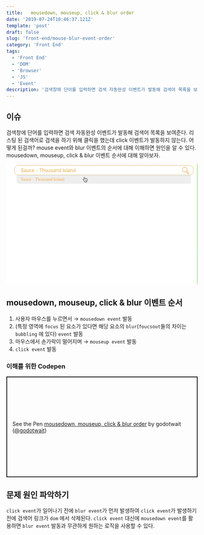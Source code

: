 ```yaml
---
title:   mousedown, mouseup, click & blur order 
date: '2019-07-24T10:46:37.121Z'
template: 'post'
draft: false
slug: 'front-end/mouse-blur-event-order'
category: 'Front End'
tags:
  - 'Front End'
  - 'DOM'
  - 'Browser'
  - 'JS'
  - 'Event'
description: '검색창에 단어를 입력하면 검색 자동완성 이벤트가 발동해 검색어 목록을 보여준다. 리스팅 된 검색어로 검색을 하기 위해 클릭을 했는데 click 이벤트가 발동하지 않는다. 어떻게 된걸까? mouse event와 blur 이벤트의 순서에 대해 이해하면 원인을 알 수 있다. mousedown, mouseup, click & blur 이벤트 순서에 대해 알아보자.'
---
```


## 이슈 

검색창에 단어를 입력하면 검색 자동완성 이벤트가 발동해 검색어 목록을 보여준다. 리스팅 된 검색어로 검색을 하기 위해 클릭을 했는데 click 이벤트가 발동하지 않는다. 어떻게 된걸까? mouse event와 blur 이벤트의 순서에 대해 이해하면 원인을 알 수 있다. mousedown, mouseup, click & blur 이벤트 순서에 대해 알아보자.  

![blur-mousedown](assets/blur-mousedown.gif)

## mousedown, mouseup, click & blur 이벤트 순서

1. 사용자 마우스를 누르면서 &rarr; `mousedown event` 발동
2. (특정 영역에 `focus` 된 요소가 있다면 해당 요소의 `blur`(`foucsout`둘의 차이는 `bubbling` 에 있다) `event` 발동
3. 마우스에서 손가락이 떨어지며   &rarr; `mouseup event` 발동
4. `click event` 발동 

### 이해를 위한 Codepen

<p class="codepen" data-height="265" data-theme-id="light" data-default-tab="html,result" data-user="godotwait" data-slug-hash="xvVMYp" style="height: 265px; box-sizing: border-box; display: flex; align-items: center; justify-content: center; border: 2px solid; margin: 1em 0; padding: 1em;" data-pen-title="mousedown, mouseup, click &amp;amp; blur order">
  <span>See the Pen <a href="https://codepen.io/godotwait/pen/xvVMYp/">
  mousedown, mouseup, click &amp; blur order</a> by godotwait (<a href="https://codepen.io/godotwait">@godotwait</a>)

## 문제 원인 파악하기

`click event`가 일어나기 전에 `blur event`가 먼저 발생하여 `click event`가 발생하기 전에  검색어 링크가 `dom` 에서 삭제된다. `click event`  대신에 `mousedown event`를 활용하면 `blur event` 발동과 무관하게 원하는 로직을 사용할 수 있다.    